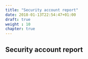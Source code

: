 ```yaml
---
title: "Security account report"
date: 2018-01-13T22:54:47+01:00
draft: true
weight : 10
chapter: true
---
```

## Security account report
